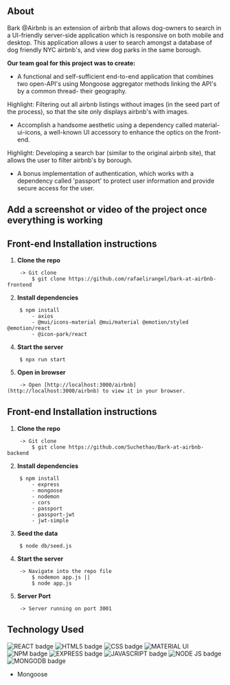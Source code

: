 ## About
Bark @Airbnb is an extension of airbnb that allows dog-owners to search in a UI-friendly server-side application which is responsive on both mobile and desktop. This  application allows a user to search amongst a database of dog friendly NYC airbnb's, and view dog parks in the same borough. 

**Our team goal for this project was to create:** 

* A functional and self-sufficient end-to-end application that combines two open-API's using Mongoose aggregator methods linking the API's by a common thread- their geography. 

Highlight: Filtering out all airbnb listings without images (in the seed part of the process), so that the site only displays airbnb's with images.

* Accomplish a handsome aesthetic using a dependency called material-ui-icons, a well-known UI accessory to enhance the optics on the front-end.

Highlight: Developing a search bar (similar to the original airbnb site), that allows the user to filter airbnb's by borough.

* A bonus implementation of authentication, which works with a dependency called 'passport' to protect user information and provide secure access for the user. 

## Add a screenshot or video of the project once everything is working

## Front-end Installation instructions
1. **Clone the repo** 
```
    -> Git clone 
        $ git clone https://github.com/rafaelirangel/bark-at-airbnb-frontend
```
2. **Install dependencies**
```
    $ npm install 
        - axios
        - @mui/icons-material @mui/material @emotion/styled @emotion/react   
        - @icon-park/react 
```
4. **Start the server**
```
    $ npx run start
```
5. **Open in browser**
```
    -> Open [http://localhost:3000/airbnb](http://localhost:3000/airbnb) to view it in your browser.
```


## Front-end Installation instructions
1. **Clone the repo** 
```
    -> Git clone 
        $ git clone https://github.com/Suchethao/Bark-at-airbnb-backend
```
2. **Install dependencies**
```
    $ npm install 
        - express 
        - mongoose 
        - nodemon 
        - cors
        - passport 
        - passport-jwt
        - jwt-simple
```
3. **Seed the data**
```
    $ node db/seed.js 
```
4. **Start the server**
```
    -> Navigate into the repo file
        $ nodemon app.js || 
        $ node app.js
```
5. **Server Port**     
```  
    -> Server running on port 3001     
```

## Technology Used
![REACT badge](https://img.shields.io/badge/React-20232A?style=for-the-badge&logo=react&logoColor=61DAFB)
![HTML5 badge](https://img.shields.io/badge/HTML5-E34F26?style=for-the-badge&logo=html5&logoColor=white)
![CSS badge](https://img.shields.io/badge/CSS3-1572B6?style=for-the-badge&logo=css3&logoColor=white)
![MATERIAL UI](https://img.shields.io/badge/Material%20UI-007FFF?style=for-the-badge&logo=mui&logoColor=white)
![NPM badge](https://img.shields.io/badge/npm-CB3837?style=for-the-badge&logo=npm&logoColor=white)
![EXPRESS badge](https://img.shields.io/badge/Express.js-000000?style=for-the-badge&logo=express&logoColor=white)
![JAVASCRIPT badge](https://img.shields.io/badge/JavaScript-323330?style=for-the-badge&logo=javascript&logoColor=F7DF1E)
![NODE JS badge](	https://img.shields.io/badge/Node.js-339933?style=for-the-badge&logo=nodedotjs&logoColor=white)
![MONGODB badge](https://img.shields.io/badge/MongoDB-4EA94B?style=for-the-badge&logo=mongodb&logoColor=white)  
- Mongoose

